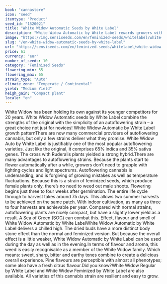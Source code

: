 ```yaml
---
book: "cannastore"
icon: "seed"
itemtype: "Product"
seed_id: "1520021"
title: "White Widow Automatic Seeds by White Label"
description: "White Widow Automatic by White Label rewards growers with fat buds in record time. 35% sativa and 65% indica genes deliver a relaxed high."
image: "https://img.sensiseeds.com/en/feminized-seeds/whitelabel/white-widow-automatic-image.png"
slug: "/en-white-widow-automatic-seeds-by-white-label"
url: "https://sensiseeds.com/en/feminized-seeds/whitelabel/white-widow-automatic?a_aid=cannastore"
price: 61
currency: "eur"
number_of_seeds: 10
category: "Feminised Seeds"
flowering_min: 55
flowering_max: 65
strain_type: "Auto"
climate_zone: "Temperate / Continental"
yield: "Medium Yield"
heigh_gain: "Compact plant"
locale: "en"
---
```

White Widow has been holding its own against its younger competitors for 20 years. White Widow Automatic seeds by White Label combine the strengths of the original with the simplicity of an autoflowering strain – a great choice not just for novices! White Widow Automatic by White Label growth patternThere are now many commercial providers of autoflowering cannabis, but only a few strains deliver what they promise. White Widow Auto by White Label is justifiably one of the most popular autoflowering varieties. Just like the original, it comprises 65% indica and 35% sativa genes. The cross with Ruderalis plants yielded a strong hybrid.There are many advantages to autoflowering strains. Because the plants start to flower automatically after a while, growers don’t need to grapple with lighting cycles and light spectrums. Autoflowering cannabis is undemanding, and is forgiving of growing mistakes as well as temperature fluctuations. Because this is a strain of feminized seeds, which produce female plants only, there’s no need to weed out male shoots. Flowering begins just three to four weeks after germination. The entire life cycle through to harvest takes around 75 days. This allows two summer harvests to be achieved on the same patch. With indoor cultivation, as many as three to four harvests are achievable per year. Compared with normal strains, autoflowering plants are nicely compact, but have a slightly lower yield as a result. A Sea of Green (SOG) can combat this. Effect, flavour and smell of White Widow Automatic by White LabelWhite Widow Automatic by White Label delivers a chilled high. The dried buds have a more distinct body stone effect than the normal and feminized version. But because the overall effect is a little weaker, White Widow Automatic by White Label can be used during the day as well as in the evening.In terms of flavour and aroma, this weed is easily recognisable as a member of the White Widow family. Which means: sweet, sharp, bitter and earthy tones combine to create a delicious overall experience. Pine flavours are perceptible with almost all phenotypes; some also have a fresh citrus flavour.Did you know?White Widow Regular by White Label and White Widow Feminized by White Label are also available. All varieties of this cannabis strain are resilient and easy to grow.
